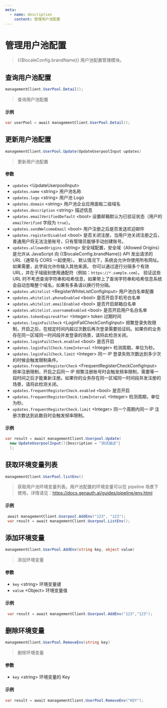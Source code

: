 ```yaml
---
meta:
  - name: description
    content: 管理用户池配置
---
```


# 管理用户池配置

<LastUpdated/>

> {{$localeConfig.brandName}} 用户池配置管理模块。

## 查询用户池配置

```csharp
managementClient.UserPool.Detail();
```

> 查询用户池配置

#### 示例

```csharp
var userPool = await managementClient.UserPool.Detail();
```

## 更新用户池配置

```csharp
managementClient.UserPool.Update(UpdateUserpoolInput updates)
```

> 更新用户池配置

#### 参数

- `updates` \<UpdateUserpoolInput\>
- `updates.name` \<string\> 用户池名称
- `updates.logo` \<string\> 用户池 Logo
- `updates.domain` \<string\> 用户池企业应用面板二级域名
- `updates.description` \<string\> 描述信息
- `updates.emailVerifiedDefault` \<bool\> 设置邮箱默认为已验证状态（用户的 `emailVerified` 字段为 `true`）。
- `updates.sendWelcomeEmail` \<bool\> 用户注册之后是否发送欢迎邮件
- `updates.registerDisabled` \<bool\> 是否关闭注册，当用户池关闭注册之后，普通用户将无法注册账号，只有管理员能够手动创建账号。
- `updates.allowedOrigins` \<string\> 安全域配置，安全域（Allowed Origins） 是允许从 JavaScript 向 {{$localeConfig.brandName}} API 发出请求的 URL（通常与 CORS 一起使用）。 默认情况下，系统会允许你使用所有网址。 如果需要，此字段允许你输入其他来源。 你可以通过逐行分隔多个有效 URL，并在子域级别使用通配符（例如：`https://*.sample.com`）。
  验证这些 URL 时不考虑查询字符串和哈希信息，如果带上了查询字符串和哈希信息系统会自动忽略整个域名，如果有多条请以换行符分隔。
- `updates.whitelist` \<RegisterWhiteListConfigInput\> 用户池白名单配置
- `updates.whitelist.phoneEnabled` \<bool\> 是否开启手机号白名单
- `updates.whitelist.emailEnabled` \<bool\> 是否开启邮箱白名单
- `updates.whitelist.usernameEnabled` \<bool\> 是否开启用户名白名单
- `updates.tokenExpiresAfter` \<Integer\> token 过期时间
- `updates.loginFailCheck` \<LoginFailCheckConfigInput\> 频繁登录失败限制，开启之后，在规定时间内超过次数后再次登录需要验证码。如果你的业务存在同一区域同一时间段并发登录的场景，请将此检测关闭。
- `updates.loginFailCheck.enabled` \<bool\> 是否开启
- `updates.loginFailCheck.timeInterval` \<Integer\> 检测周期，单位为秒。
- `updates.loginFailCheck.limit` \<Integer\> 同一 IP 登录失败次数达到多少次的时候会触发限制条件。
- `updates.frequentRegisterCheck` \<FrequentRegisterCheckConfigInput\> 频率注册限制，开启之后同一 IP 频繁注册账号时会触发频率限制，需要等一段时间之后才能重新注册。如果你的业务存在同一区域同一时间段并发注册的场景，请将此检测关闭。
- `updates.frequentRegisterCheck.enabled` \<bool\> 是否开启
- `updates.frequentRegisterCheck.timeInterval` \<Integer\> 检测周期，单位为秒。
- `updates.frequentRegisterCheck.limit` \<Integer\> 同一个周期内同一 IP 注册次数达到此数目时会触发频率限制。

#### 示例

```csharp
var result = await managementClient.Userpool.Update(
  new UpdateUserpoolInput(){Description = "测试描述"}
  );
```

## 获取环境变量列表

```csharp
managementClient.UserPool.listEnv()
```

> 获取用户池环境变量列表。用户池配置的环境变量可以在 pipeline 场景下使用，详情请见：https://docs.genauth.ai/guides/pipeline/env.html

#### 示例

```csharp
 await managementClient.Userpool.AddEnv("123", "123");
 var result = await managementClient.Userpool.ListEnv();
```

## 添加环境变量

```csharp
managementClient.UserPool.AddEnv(string key, object value)
```

> 添加环境变量

#### 参数

- `key` \<string\> 环境变量键
- `value` \<Object\> 环境变量值

#### 示例

```csharp
 var result = await managementClient.Userpool.AddEnv("123","123");
```

## 删除环境变量

```csharp
managementClient.UserPool.RemoveEnv(string key)
```

> 删除环境变量

#### 参数

- `key` \<string\> 环境变量的 Key

#### 示例

```csharp
var result = await managementClient.UserPool.RemoveEnv("KEY");
```
